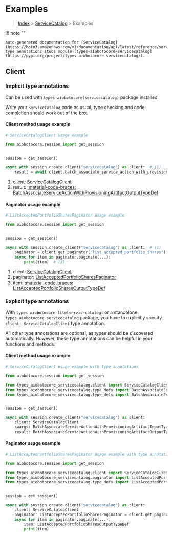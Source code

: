# Examples

> [Index](../README.md) > [ServiceCatalog](./README.md) > Examples

!!! note ""

    Auto-generated documentation for [ServiceCatalog](https://boto3.amazonaws.com/v1/documentation/api/latest/reference/services/servicecatalog.html#servicecatalog)
    type annotations stubs module [types-aiobotocore-servicecatalog](https://pypi.org/project/types-aiobotocore-servicecatalog/).

## Client

### Implicit type annotations

Can be used with `types-aiobotocore[servicecatalog]` package installed.

Write your `ServiceCatalog` code as usual,
type checking and code completion should work out of the box.



#### Client method usage example

```python
# ServiceCatalogClient usage example

from aiobotocore.session import get_session


session = get_session()

async with session.create_client("servicecatalog") as client:  # (1)
    result = await client.batch_associate_service_action_with_provisioning_artifact()  # (2)
```

1. client: [ServiceCatalogClient](./client.md)
2. result: [:material-code-braces: BatchAssociateServiceActionWithProvisioningArtifactOutputTypeDef](./type_defs.md#batchassociateserviceactionwithprovisioningartifactoutputtypedef)



#### Paginator usage example

```python
# ListAcceptedPortfolioSharesPaginator usage example

from aiobotocore.session import get_session


session = get_session()

async with session.create_client("servicecatalog") as client:  # (1)
    paginator = client.get_paginator("list_accepted_portfolio_shares")  # (2)
    async for item in paginator.paginate(...):
        print(item)  # (3)
```

1. client: [ServiceCatalogClient](./client.md)
2. paginator: [ListAcceptedPortfolioSharesPaginator](./paginators.md#listacceptedportfoliosharespaginator)
3. item: [:material-code-braces: ListAcceptedPortfolioSharesOutputTypeDef](./type_defs.md#listacceptedportfoliosharesoutputtypedef)




### Explicit type annotations

With `types-aiobotocore-lite[servicecatalog]`
or a standalone `types_aiobotocore_servicecatalog` package, you have to explicitly specify
`client: ServiceCatalogClient` type annotation.

All other type annotations are optional, as types should be discovered automatically.
However, these type annotations can be helpful in your functions and methods.


#### Client method usage example

```python
# ServiceCatalogClient usage example with type annotations

from aiobotocore.session import get_session

from types_aiobotocore_servicecatalog.client import ServiceCatalogClient
from types_aiobotocore_servicecatalog.type_defs import BatchAssociateServiceActionWithProvisioningArtifactOutputTypeDef
from types_aiobotocore_servicecatalog.type_defs import BatchAssociateServiceActionWithProvisioningArtifactInputTypeDef


session = get_session()

async with session.create_client("servicecatalog") as client:
    client: ServiceCatalogClient
    kwargs: BatchAssociateServiceActionWithProvisioningArtifactInputTypeDef = {...}
    result: BatchAssociateServiceActionWithProvisioningArtifactOutputTypeDef = await client.batch_associate_service_action_with_provisioning_artifact(**kwargs)
```



#### Paginator usage example

```python
# ListAcceptedPortfolioSharesPaginator usage example with type annotations

from aiobotocore.session import get_session

from types_aiobotocore_servicecatalog.client import ServiceCatalogClient
from types_aiobotocore_servicecatalog.paginator import ListAcceptedPortfolioSharesPaginator
from types_aiobotocore_servicecatalog.type_defs import ListAcceptedPortfolioSharesOutputTypeDef


session = get_session()

async with session.create_client("servicecatalog") as client:
    client: ServiceCatalogClient
    paginator: ListAcceptedPortfolioSharesPaginator = client.get_paginator("list_accepted_portfolio_shares")
    async for item in paginator.paginate(...):
        item: ListAcceptedPortfolioSharesOutputTypeDef
        print(item)
```


